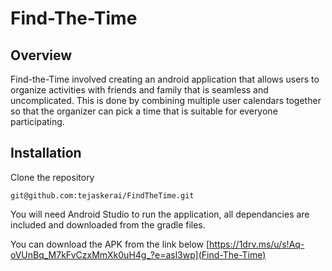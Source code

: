 # Find-The-Time

## Overview 

Find-the-Time involved creating an android application that allows users to organize activities with friends and family that is seamless and uncomplicated. This is done by combining multiple user calendars together so that the organizer can pick a time that is suitable for everyone participating. 

## Installation
Clone the repository
```
git@github.com:tejaskerai/FindTheTime.git
```

You will need Android Studio to run the application, all dependancies are included and downloaded from the gradle files.

You can download the APK from the link below
[https://1drv.ms/u/s!Aq-oVUnBq_M7kFvCzxMmXk0uH4g_?e=asl3wp](Find-The-Time)
